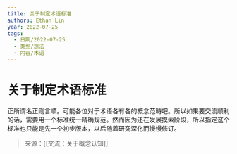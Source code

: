 ```yaml
---
title: 关于制定术语标准
authors: Ethan Lin
year: 2022-07-25 
tags:
  - 日期/2022-07-25 
  - 类型/想法 
  - 内容/术语  
---
```



# 关于制定术语标准





正所谓名正则言顺。可能各位对于术语各有各的概念范畴吧。所以如果要交流顺利的话，需要用一个标准统一精确规范。然而因为还在发展摸索阶段，所以指定这个标准也只能是先一个初步版本，以后随着研究深化而慢慢修订。


> 来源：[[交流：关于概念认知]]